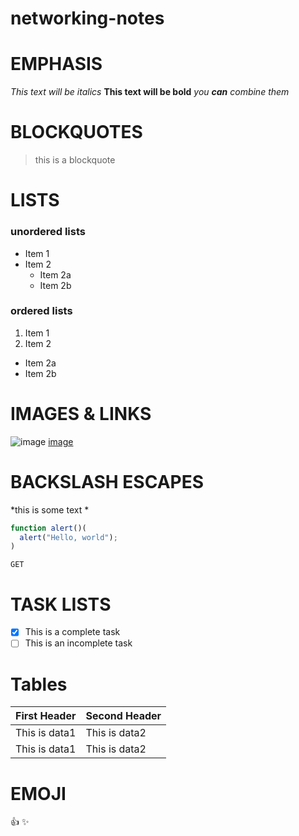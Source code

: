 # networking-notes
# EMPHASIS
*This text will be italics*
**This text will be bold**
*you **can** combine them*

# BLOCKQUOTES
>this is a blockquote

# LISTS
### unordered lists
* Item 1
* Item 2
  * Item 2a
  * Item 2b

### ordered lists
1. Item 1
2. Item 2
  * Item 2a
  * Item 2b

# IMAGES & LINKS
![image](https://developer.mozilla.org/en-US/docs/Learn/Server-side/First_steps/Client-Server_overview/web_application_with_html_and_steps.png)
[image](https://developer.mozilla.org/en-US/docs/Learn/Server-side/First_steps/Client-Server_overview/web_application_with_html_and_steps.png)

# BACKSLASH ESCAPES
\*this is some text \*

```javascript
function alert()(
  alert("Hello, world");
)
```
`GET`

# TASK LISTS
- [x] This is a complete task
- [ ] This is an incomplete task

# Tables
First Header | Second Header
------------ | -------------
This is data1 | This is data2
This is data1 | This is data2

# EMOJI
:+1: :sparkles: 
